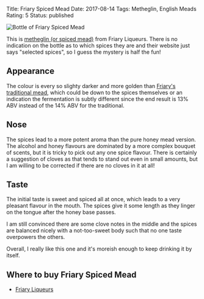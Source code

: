 Title: Friary Spiced Mead
Date: 2017-08-14
Tags: Metheglin, English Meads
Rating: 5
Status: published

![Bottle of Friary Spiced Mead](https://cdn.shopify.com/s/files/1/0927/4856/products/Friary-Liqueurs-spiced-mead.jpg?v=1437756343)

This is [metheglin (or spiced mead)](/metheglin-spiced-mead/) from
Friary Liqueurs. There is no indication on the bottle as to which
spices they are and their website just says "selected spices", so I
guess the mystery is half the fun!

<!-- PELICAN_END_SUMMARY -->

## Appearance

The colour is every so slighty darker and more golden
than [Friary's traditional mead](/friary-traditional-mead/), which
could be down to the spices themselves or an indication the
fermentation is subtly different since the end result is 13% ABV
instead of the 14% ABV for the traditional.

## Nose

The spices lead to a more potent aroma than the pure honey mead
version. The alcohol and honey flavours are dominated by a more
complex bouquet of scents, but it is tricky to pick out any one spice
flavour. There is certainly a suggestion of cloves as that tends to
stand out even in small amounts, but I am willing to be corrected if
there are no cloves in it at all!

## Taste

The initial taste is sweet and spiced all at once, which leads to a
very pleasant flavour in the mouth. The spices give it some length as
they linger on the tongue after the honey base passes.

I am still convinced there are some clove notes in the middle and the
spices are balanced nicely with a not-too-sweet body such that no one
taste overpowers the others.

Overall, I really like this one and it's moreish enough to keep
drinking it by itself.

## Where to buy Friary Spiced Mead

* [Friary Liqueurs](https://www.friaryliqueurs.co.uk/collections/the-mead-collection/products/spiced-mead)
